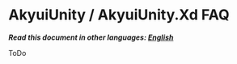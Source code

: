 # AkyuiUnity / AkyuiUnity.Xd FAQ

***Read this document in other languages: [English](https://github.com/kyubuns/AkyuiUnity/blob/main/Manual/FAQ_en.md)***

ToDo

